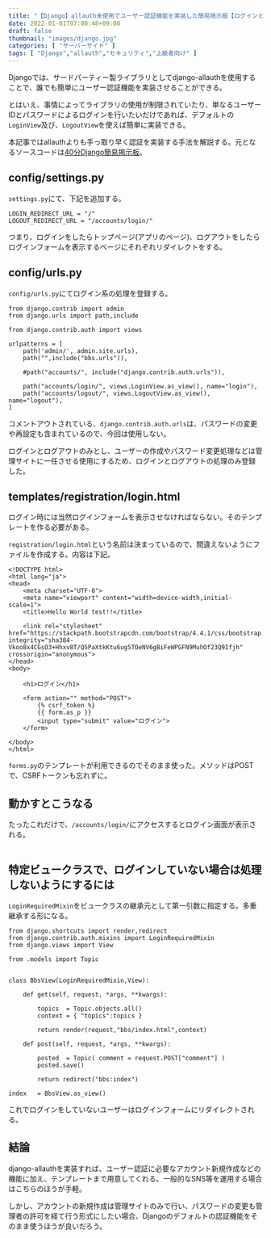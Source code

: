 ```yaml
---
title: "【Django】allauth未使用でユーザー認証機能を実装した簡易掲示板【ログインとログアウトのみ】"
date: 2022-01-01T07:00:48+09:00
draft: false
thumbnail: "images/django.jpg"
categories: [ "サーバーサイド" ]
tags: [ "Django","allauth","セキュリティ","上級者向け" ]
---
```


Djangoでは、サードパーティー製ライブラリとしてdjango-allauthを使用することで、誰でも簡単にユーザー認証機能を実装させることができる。

とはいえ、事情によってライブラリの使用が制限されていたり、単なるユーザーIDとパスワードによるログインを行いたいだけであれば、デフォルトの`LoginView`及び、`LogoutView`を使えば簡単に実装できる。

本記事ではallauthよりも手っ取り早く認証を実装する手法を解説する。元となるソースコードは[40分Django簡易掲示板](/post/startup-django)。

## config/settings.py

`settings.py`にて、下記を追加する。

    LOGIN_REDIRECT_URL = "/" 
    LOGOUT_REDIRECT_URL = "/accounts/login/"

つまり、ログインをしたらトップページ(アプリのページ)、ログアウトをしたらログインフォームを表示するページにそれぞれリダイレクトをする。

## config/urls.py

`config/urls.py`にてログイン系の処理を登録する。

    from django.contrib import admin
    from django.urls import path,include
    
    from django.contrib.auth import views
    
    urlpatterns = [ 
        path('admin/', admin.site.urls),
        path("",include("bbs.urls")),
    
        #path("accounts/", include("django.contrib.auth.urls")),
    
        path("accounts/login/", views.LoginView.as_view(), name="login"),
        path("accounts/logout/", views.LogoutView.as_view(), name="logout"),
    ]

コメントアウトされている、`django.contrib.auth.urls`は、パスワードの変更や再設定も含まれているので、今回は使用しない。

ログインとログアウトのみとし、ユーザーの作成やパスワード変更処理などは管理サイトに一任させる使用にするため、ログインとログアウトの処理のみ登録した。


## templates/registration/login.html

ログイン時には当然ログインフォームを表示させなければならない。そのテンプレートを作る必要がある。

`registration/login.html`という名前は決まっているので、間違えないようにファイルを作成する。内容は下記。

    <!DOCTYPE html>
    <html lang="ja">
    <head>
    	<meta charset="UTF-8">
        <meta name="viewport" content="width=device-width,initial-scale=1">
    	<title>Hello World test!!</title>
    
        <link rel="stylesheet" href="https://stackpath.bootstrapcdn.com/bootstrap/4.4.1/css/bootstrap.min.css" integrity="sha384-Vkoo8x4CGsO3+Hhxv8T/Q5PaXtkKtu6ug5TOeNV6gBiFeWPGFN9MuhOf23Q9Ifjh" crossorigin="anonymous">
    </head>
    <body>
    
        <h1>ログイン</h1>
    
        <form action="" method="POST">
            {% csrf_token %}
            {{ form.as_p }}
            <input type="submit" value="ログイン">
        </form>
    
    </body>
    </html>

`forms.py`のテンプレートが利用できるのでそのまま使った。メソッドはPOSTで、CSRFトークンも忘れずに。

## 動かすとこうなる

たったこれだけで、`/accounts/login/`にアクセスするとログイン画面が表示される。

<div class="img-center"><img src="/images/Screenshot from 2022-01-02 07-55-23.png" alt=""></div>

## 特定ビュークラスで、ログインしていない場合は処理しないようにするには

`LoginRequiredMixin`をビュークラスの継承元として第一引数に指定する。多重継承する形になる。

    from django.shortcuts import render,redirect
    from django.contrib.auth.mixins import LoginRequiredMixin
    from django.views import View

    from .models import Topic
    
    
    class BbsView(LoginRequiredMixin,View):
    
        def get(self, request, *args, **kwargs):
    
            topics  = Topic.objects.all()
            context = { "topics":topics }
    
            return render(request,"bbs/index.html",context)
    
        def post(self, request, *args, **kwargs):
    
            posted  = Topic( comment = request.POST["comment"] )
            posted.save()
    
            return redirect("bbs:index")
    
    index   = BbsView.as_view()


これでログインをしていないユーザーはログインフォームにリダイレクトされる。

## 結論

django-allauthを実装すれば、ユーザー認証に必要なアカウント新規作成などの機能に加え、テンプレートまで用意してくれる。一般的なSNS等を運用する場合はこちらのほうが手軽。

しかし、アカウントの新規作成は管理サイトのみで行い、パスワードの変更も管理者の許可を経て行う形式にしたい場合、Djangoのデフォルトの認証機能をそのまま使うほうが良いだろう。


